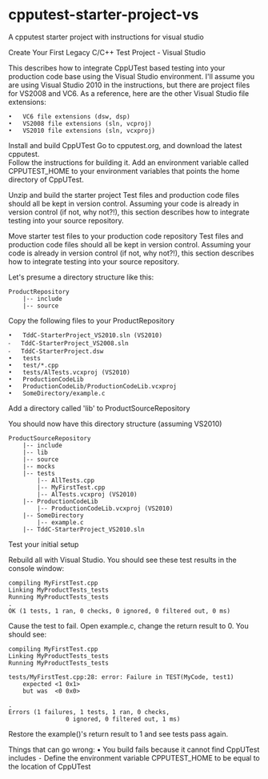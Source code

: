 cpputest-starter-project-vs
===========================

A cpputest starter project with instructions for visual studio

Create Your First Legacy C/C++ Test Project - Visual Studio

This describes how to integrate CppUTest based testing into your production code base using the Visual Studio environment.  I'll assume you are using Visual Studio 2010 in the instructions, but there are project files for VS2008 and VC6. As a reference, here are the other Visual Studio file extensions:

	•	VC6 file extensions (dsw, dsp)
	•	VS2008 file extensions (sln, vcproj)
	•	VS2010 file extensions (sln, vcxproj)

Install and build CppUTest
Go to cpputest.org, and download the latest cpputest.  
Follow the instructions for building it.
Add an environment variable called CPPUTEST_HOME to your environment variables that points the home directory of CppUTest.

Unzip and build the starter project
Test files and production code files should all be kept in version control.  Assuming your code is already in version control (if not, why not?!), this section describes how to integrate testing into your source repository.

Move starter test files to your production code repository
Test files and production code files should all be kept in version control.  Assuming your code is already in version control (if not, why not?!), this section describes how to integrate testing into your source repository.

Let's presume a directory structure like this:

	ProductRepository
		|-- include
		|-- source

Copy the following files to your ProductRepository

	•	TddC-StarterProject_VS2010.sln (VS2010)
	⁃	TddC-StarterProject_VS2008.sln
	⁃	TddC-StarterProject.dsw
	•	tests
	•	test/*.cpp
	•	tests/AlTests.vcxproj (VS2010)
	•	ProductionCodeLib
	•	ProductionCodeLib/ProductionCodeLib.vcxproj
	•	SomeDirectory/example.c

Add a directory called 'lib' to ProductSourceRepository

You should now have this directory structure (assuming VS2010)

	ProductSourceRepository
		|-- include
		|-- lib
		|-- source
		|-- mocks
		|-- tests
			|-- AllTests.cpp
			|-- MyFirstTest.cpp
			|-- AlTests.vcxproj (VS2010)
		|-- ProductionCodeLib
			|-- ProductionCodeLib.vcxproj (VS2010)
		|-- SomeDirectory
			|-- example.c
		|-- TddC-StarterProject_VS2010.sln


Test your initial setup

Rebuild all with Visual Studio.  You should see these test results in the console window:

	compiling MyFirstTest.cpp
	Linking MyProductTests_tests
	Running MyProductTests_tests
	.
	OK (1 tests, 1 ran, 0 checks, 0 ignored, 0 filtered out, 0 ms)

Cause the test to fail.  Open example.c, change the return result to 0.  You should see:

	compiling MyFirstTest.cpp
	Linking MyProductTests_tests
	Running MyProductTests_tests

	tests/MyFirstTest.cpp:28: error: Failure in TEST(MyCode, test1)
		expected <1 0x1>
		but was  <0 0x0>

	.
	Errors (1 failures, 1 tests, 1 ran, 0 checks, 
					0 ignored, 0 filtered out, 1 ms)

Restore the example()'s return result to 1 and see tests pass again.

Things that can go wrong:
	•	You build fails because it cannot find CppUTest includes
	⁃	Define the environment variable CPPUTEST_HOME to be equal to the location of CppUTest


